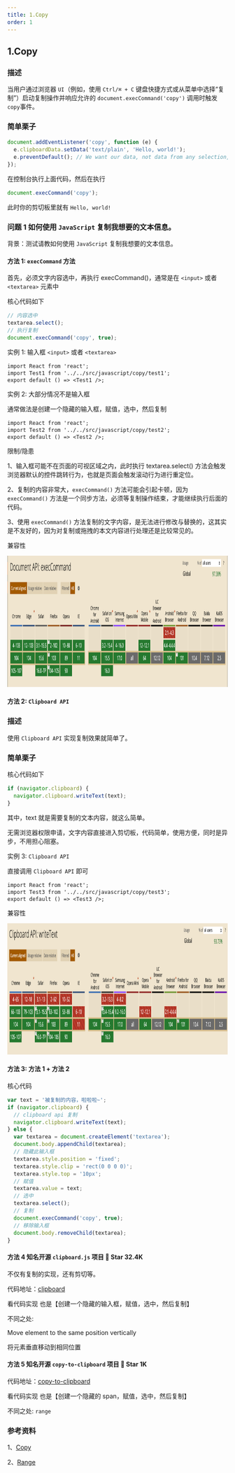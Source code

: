 ```yaml
---
title: 1.Copy
order: 1
---
```


## 1.Copy

### 描述

当用户通过浏览器 `UI`（例如，使用 `Ctrl/⌘ + C` 键盘快捷方式或从菜单中选择“复制”）启动复制操作并响应允许的 `document.execCommand('copy')` 调用时触发`copy`事件。

### 简单栗子

```js
document.addEventListener('copy', function (e) {
  e.clipboardData.setData('text/plain', 'Hello, world!');
  e.preventDefault(); // We want our data, not data from any selection, to be written to the clipboard
});
```

在控制台执行上面代码，然后在执行

```js
document.execCommand('copy');
```

此时你的剪切板里就有 `Hello, world!`

### 问题 1 如何使用 `JavaScript` 复制我想要的文本信息。

背景：测试请教如何使用 `JavaScript` 复制我想要的文本信息。

#### 方法 1: `execCommand` 方法

首先，必须文字内容选中，再执行 execCommand()，通常是在 `<input>` 或者 `<textarea>` 元素中

核心代码如下

```js
// 内容选中
textarea.select();
// 执行复制
document.execCommand('copy', true);
```

实例 1: 输入框 `<input>` 或者 `<textarea>`

```tsx
import React from 'react';
import Test1 from '../../src/javascript/copy/test1';
export default () => <Test1 />;
```

实例 2: 大部分情况不是输入框

通常做法是创建一个隐藏的输入框，赋值，选中，然后复制

```tsx
import React from 'react';
import Test2 from '../../src/javascript/copy/test2';
export default () => <Test2 />;
```

限制/隐患

1、输入框可能不在页面的可视区域之内，此时执行 textarea.select() 方法会触发浏览器默认的控件跳转行为，也就是页面会触发滚动行为进行重定位。

2、复制的内容非常大，`execCommand()` 方法可能会引起卡顿，因为 `execCommand()` 方法是一个同步方法，必须等复制操作结束，才能继续执行后面的代码。

3、使用 `execCommand()` 方法复制的文字内容，是无法进行修改与替换的，这其实是不友好的，因为对复制或拖拽的本文内容进行处理还是比较常见的。

兼容性

  <img src="../images/copy/execCommand.png" height="300">

#### 方法 2: `Clipboard API`

### 描述

使用 `Clipboard API` 实现复制效果就简单了。

### 简单栗子

核心代码如下

```js
if (navigator.clipboard) {
  navigator.clipboard.writeText(text);
}
```

其中，text 就是需要复制的文本内容，就这么简单。

无需浏览器权限申请，文字内容直接进入剪切板，代码简单，使用方便，同时是异步，不用担心阻塞。

实例 3: `Clipboard API`

直接调用 `Clipboard API` 即可

```tsx
import React from 'react';
import Test3 from '../../src/javascript/copy/test3';
export default () => <Test3 />;
```

兼容性

<img src="../images/copy/writeText.png" height="300">

#### 方法 3: 方法 1 + 方法 2

核心代码

```js
var text = '被复制的内容，啦啦啦~';
if (navigator.clipboard) {
  // clipboard api 复制
  navigator.clipboard.writeText(text);
} else {
  var textarea = document.createElement('textarea');
  document.body.appendChild(textarea);
  // 隐藏此输入框
  textarea.style.position = 'fixed';
  textarea.style.clip = 'rect(0 0 0 0)';
  textarea.style.top = '10px';
  // 赋值
  textarea.value = text;
  // 选中
  textarea.select();
  // 复制
  document.execCommand('copy', true);
  // 移除输入框
  document.body.removeChild(textarea);
}
```

#### 方法 4 知名开源 `clipboard.js` 项目 🌟 Star 32.4K

不仅有复制的实现，还有剪切等。

代码地址：[clipboard](https://github.com/zenorocha/clipboard.js/)

看代码实现 也是【创建一个隐藏的输入框，赋值，选中，然后复制】

<Badge type="error">不同之处: </Badge>

Move element to the same position vertically

将元素垂直移动到相同位置

#### 方法 5 知名开源 `copy-to-clipboard` 项目 🌟 Star 1K

代码地址：[copy-to-clipboard](https://github.com/sudodoki/copy-to-clipboard)

看代码实现 也是【创建一个隐藏的 span，赋值，选中，然后复制】

<Badge type="error">不同之处: </Badge> `range`

### 参考资料

1、[Copy](https://developer.mozilla.org/zh-CN/docs/Web/API/Element/copy_event)

2、[Range](https://developer.mozilla.org/zh-CN/docs/Web/API/Range)
